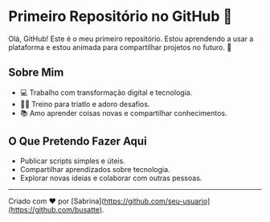 # Primeiro Repositório no GitHub 🎉

Olá, GitHub! Este é o meu primeiro repositório. Estou aprendendo a usar a plataforma e estou animada para compartilhar projetos no futuro. 🚀

## Sobre Mim
- 💻 Trabalho com transformação digital e tecnologia.
- 🏃‍♀️ Treino para triatlo e adoro desafios.
- 📚 Amo aprender coisas novas e compartilhar conhecimentos.

## O Que Pretendo Fazer Aqui
- Publicar scripts simples e úteis.
- Compartilhar aprendizados sobre tecnologia.
- Explorar novas ideias e colaborar com outras pessoas.

---

Criado com ❤️ por [Sabrina](https://github.com/seu-usuario](https://github.com/busatte).
